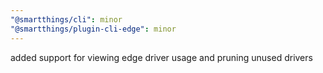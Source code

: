```yaml
---
"@smartthings/cli": minor
"@smartthings/plugin-cli-edge": minor
---
```


added support for viewing edge driver usage and pruning unused drivers
